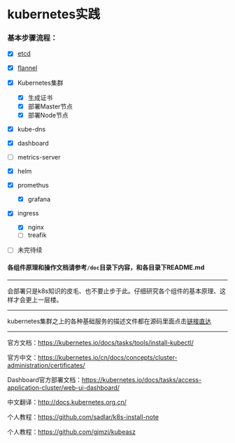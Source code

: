 # kubernetes实践

### 基本步骤流程：

- [x] <a href="etcd/README.md">etcd</a>
- [x] <a href="flannel/README.md">flannel</a>
- [x] Kubernetes集群
  - [x] <a herf="k8s-install-tls/gen-ca/README.md">生成证书</a>
  - [x] <a herf="k8s-install-tls/README.md">部署Master节点</a>
  - [x] <a herf="k8s-install-tls/README.md">部署Node节点</a>
- [x] <a herf="doc/kube-dns/README.md">kube-dns</a>
- [x] <a herf="doc/dashboard/README.md">dashboard</a>
- [ ] <a herf="doc/metrics-server/README.md">metrics-server</a>
- [x] <a herf="doc/helm/README.md">helm</a>
- [x] <a herf="doc/promethus/README.md">promethus</a>
  - [x] <a herf="doc/promethus/README.md">grafana</a>
- [x] ingress
  - [x] <a herf="doc/ingress/README.md">nginx</a>
  - [ ] treafik
- [ ] 未完待续



#### 各组件原理和操作文档请参考`/doc`目录下内容，和各目录下README.md

------

会部署只是k8s知识的皮毛、也不要止步于此。仔细研究各个组件的基本原理、这样才会更上一层楼。

------

kubernetes集群之上的各种基础服务的描述文件都在源码里面点击[链接直达](https://github.com/kubernetes/kubernetes/tree/master/cluster/addons)

------

官方文档：https://kubernetes.io/docs/tasks/tools/install-kubectl/

官方中文：https://kubernetes.io/cn/docs/concepts/cluster-administration/certificates/

Dashboard官方部署文档：https://kubernetes.io/docs/tasks/access-application-cluster/web-ui-dashboard/

中文翻译：http://docs.kubernetes.org.cn/

个人教程：https://github.com/sadlar/k8s-install-note

个人教程：https://github.com/gjmzj/kubeasz


